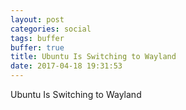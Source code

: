 ```yaml
---
layout: post
categories: social
tags: buffer
buffer: true
title: Ubuntu Is Switching to Wayland
date: 2017-04-18 19:31:53
---
```

Ubuntu Is Switching to Wayland
